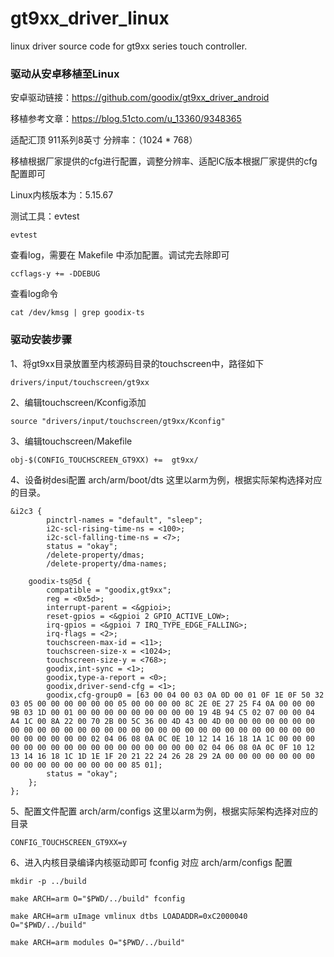 # gt9xx_driver_linux
linux driver source code for gt9xx series touch controller.

### 驱动从安卓移植至Linux
安卓驱动链接：https://github.com/goodix/gt9xx_driver_android

移植参考文章：https://blog.51cto.com/u_13360/9348365

适配汇顶 911系列8英寸 分辨率：（1024 * 768）

移植根据厂家提供的cfg进行配置，调整分辨率、适配IC版本根据厂家提供的cfg配置即可

Linux内核版本为：5.15.67

测试工具：evtest
```
evtest
```

查看log，需要在 Makefile 中添加配置。调试完去除即可
```
ccflags-y += -DDEBUG
```

查看log命令
```
cat /dev/kmsg | grep goodix-ts
```

### 驱动安装步骤

1、将gt9xx目录放置至内核源码目录的touchscreen中，路径如下
```
drivers/input/touchscreen/gt9xx
```

2、编辑touchscreen/Kconfig添加
```
source "drivers/input/touchscreen/gt9xx/Kconfig"
```

3、编辑touchscreen/Makefile
```
obj-$(CONFIG_TOUCHSCREEN_GT9XX)	+=  gt9xx/
```

4、设备树desi配置 arch/arm/boot/dts 这里以arm为例，根据实际架构选择对应的目录。
```
&i2c3 {
        pinctrl-names = "default", "sleep";
        i2c-scl-rising-time-ns = <100>;
        i2c-scl-falling-time-ns = <7>;
        status = "okay";
        /delete-property/dmas;
        /delete-property/dma-names;

	goodix-ts@5d {
		compatible = "goodix,gt9xx";
		reg = <0x5d>;
		interrupt-parent = <&gpioi>;
		reset-gpios = <&gpioi 2 GPIO_ACTIVE_LOW>;
		irq-gpios = <&gpioi 7 IRQ_TYPE_EDGE_FALLING>;
		irq-flags = <2>;		
		touchscreen-max-id = <11>;
		touchscreen-size-x = <1024>;
		touchscreen-size-y = <768>;
		goodix,int-sync = <1>;
		goodix,type-a-report = <0>;
		goodix,driver-send-cfg = <1>;
		goodix,cfg-group0 = [63 00 04 00 03 0A 0D 00 01 0F 1E 0F 50 32 03 05 00 00 00 00 00 00 05 00 00 00 00 8C 2E 0E 27 25 F4 0A 00 00 00 9B 03 1D 00 01 00 00 00 00 00 00 00 00 00 19 4B 94 C5 02 07 00 00 04 A4 1C 00 8A 22 00 70 2B 00 5C 36 00 4D 43 00 4D 00 00 00 00 00 00 00 00 00 00 00 00 00 00 00 00 00 00 00 00 00 00 00 00 00 00 00 00 00 00 00 00 00 00 00 00 02 04 06 08 0A 0C 0E 10 12 14 16 18 1A 1C 00 00 00 00 00 00 00 00 00 00 00 00 00 00 00 00 00 02 04 06 08 0A 0C 0F 10 12 13 14 16 18 1C 1D 1E 1F 20 21 22 24 26 28 29 2A 00 00 00 00 00 00 00 00 00 00 00 00 00 00 00 00 85 01];
		status = "okay";	
	};
};
```

5、配置文件配置 arch/arm/configs 这里以arm为例，根据实际架构选择对应的目录
```
CONFIG_TOUCHSCREEN_GT9XX=y
```

6、进入内核目录编译内核驱动即可 fconfig 对应 arch/arm/configs 配置
```
mkdir -p ../build

make ARCH=arm O="$PWD/../build" fconfig

make ARCH=arm uImage vmlinux dtbs LOADADDR=0xC2000040 O="$PWD/../build"

make ARCH=arm modules O="$PWD/../build"
```
